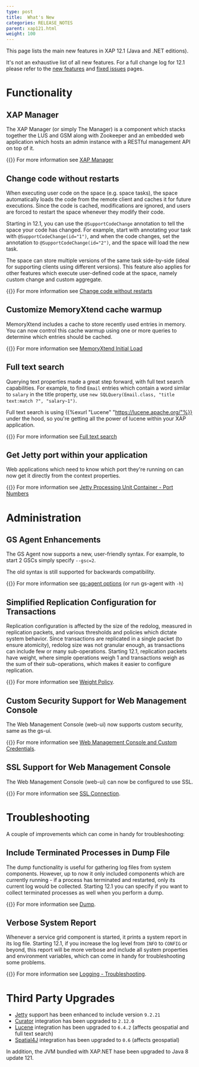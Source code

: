 ```yaml
---
type: post
title:  What's New
categories: RELEASE_NOTES
parent: xap121.html
weight: 100
---
```


This page lists the main new features in XAP 12.1 (Java and .NET editions).

It's not an exhaustive list of all new features. For a full change log for 12.1 please refer to the [new features](./121new-features.html) and [fixed issues](./121fixed-issues.html) pages.

# Functionality


## XAP Manager

The XAP Manager (or simply The Manager) is a component which stacks together the LUS and GSM along with Zookeeper and an embedded web application which hosts an admin instance with a RESTful management API on top of it.

{{<infosign>}} For more information see [XAP Manager](/xap/12.1/admin/xap-manager.html)


## Change code without restarts

When executing user code on the space (e.g. space tasks), the space automatically loads the code from the remote client and caches it for future executions. Since the code is cached, modifications are ignored, and users are forced to restart the space whenever they modify their code. 

Starting in 12.1, you can use the `@SupportCodeChange` annotation to tell the space your code has changed. For example, start with annotating your task with `@SupportCodeChange(id="1")`, and when the code changes, set the annotation to `@SupportCodeChange(id="2")`, and the space will load the new task.

The space can store multiple versions of the same task side-by-side (ideal for supporting clients using different versions). This feature also applies for other features which execute user-defined code at the space, namely custom change and custom aggregate.

{{<infosign>}} For more information see [Change code without restarts](/xap/12.1/dev-java/the-space-no-restart.html)

## Customize MemoryXtend cache warmup

MemoryXtend includes a cache to store recently used entries in memory. You can now control this cache warmup using one or more queries to determine which entries should be cached.

{{<infosign>}} For more information see [MemoryXtend Initial Load](/xap/12.1/admin/memoryxtend-rocksdb-ssd.html#custom-initial-load)

## Full text search

Querying text properties made a great step forward, with full text search capabilities. For example, to find `Email` entries which contain a word similar to `salary` in the title property, use `new SQLQuery(Email.class, "title text:match ?", "salary~1")`.

Full text search is using {{%exurl "Lucene" "https://lucene.apache.org/"%}} under the hood, so you're getting all the power of lucene within your XAP application.

{{<infosign>}} For more information see [Full text search](/xap/12.1/dev-java/query-full-text-search.html)

## Get Jetty port within your application

Web applications which need to know which port they're running on can now get it directly from the context properties.

{{<infosign>}} For more information see [Jetty Processing Unit Container - Port Numbers](/xap/12.1/dev-java/web-jetty-processing-unit-container.html#port-numbers)

# Administration

## GS Agent Enhancements

The GS Agent now supports a new, user-friendly syntax. For example, to start 2 GSCs simply specify `--gsc=2`.

The old syntax is still supported for backwards compatibility.

{{<infosign>}} For more information see [gs-agent options](/xap/12.1/admin/the-runtime-environment.html#gs-agent-options) (or run gs-agent with `-h`)

## Simplified Replication Configuration for Transactions

Replication configuration is affected by the size of the redolog, measured in replication packets, and various thresholds and policies which dictate system behavior. Since transactions are replicated in a single packet (to ensure atomicity), redolog size was not granular enough, as transactions can include few or many sub-operations. Starting 12.1, replication packets have weight, where simple operations weigh 1 and transactions weigh as the sum of their sub-operations, which makes it easier to configure replication.

{{<infosign>}} For more information see [Weight Policy](/xap/12.1/admin/controlling-the-replication-redo-log.html#weight-policy).



## Custom Security Support for Web Management Console

The Web Management Console (web-ui) now supports custom security, same as the gs-ui.

{{<infosign>}} For more information see [Web Management Console and Custom Credentials](/xap/12.1/security/custom-authentication.html#web-management-console-and-custom-credentials).

## SSL Support for Web Management Console

The Web Management Console (web-ui) can now be configured to use SSL.

{{<infosign>}} For more information see [SSL Connection](/xap/12.1/admin/web-management-console-starting.html#ssl-connection).

# Troubleshooting

A couple of improvements which can come in handy for troubleshooting:

## Include Terminated Processes in Dump File

The dump functionality is useful for gathering log files from system components. However, up to now it only included components which are currently running - if a process has terminated and restarted, only its current log would be collected. Starting 12.1 you can specify if you want to collect terminated processes as well when you perform a dump.

{{<infosign>}} For more information see [Dump](/xap/12.1/admin/web-management-dump.html).

## Verbose System Report

Whenever a service grid component is started, it prints a system report in its log file. Starting 12.1, if you increase the log level from `INFO` to `CONFIG` or beyond, this report will be more verbose and include all system properties and environment variables, which can come in handy for troubleshooting some problems.

{{<infosign>}} For more information see [Logging - Troubleshooting](/xap/12.1/admin/logging.html#troubleshooting).

# Third Party Upgrades

* [Jetty](http://www.eclipse.org/jetty/) support has been enhanced to include version `9.2.21`
* [Curator](http://curator.apache.org/) integration has been upgraded to `2.12.0`
* [Lucene](https://lucene.apache.org/) integration has been upgraded to `6.4.2` (affects geospatial and full text search)
* [Spatial4J](https://github.com/locationtech/spatial4j) integration has been upgraded to `0.6` (affects geospatial)

In addition, the JVM bundled with XAP.NET hase been upgraded to Java 8 update 121.
